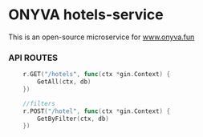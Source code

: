 # ONYVA hotels-service
This is an open-source microservice for www.onyva.fun

### API ROUTES 
```go
	r.GET("/hotels", func(ctx *gin.Context) {
		GetAll(ctx, db)
	})

	//filters
	r.POST("/hotel", func(ctx *gin.Context) {
		GetByFilter(ctx, db)
	})
```
